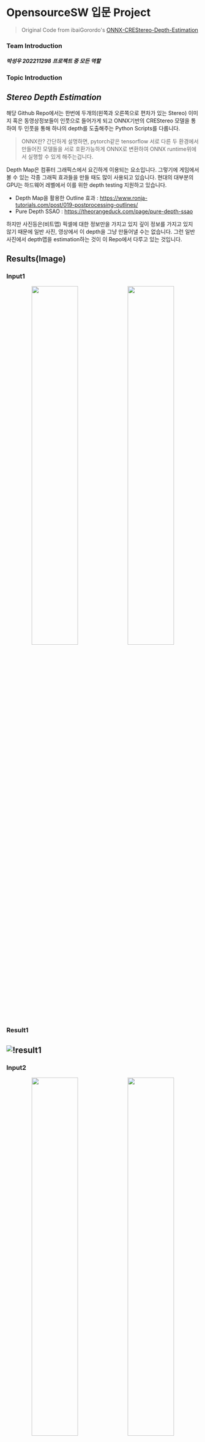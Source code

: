 # OpensourceSW 입문 Project
> Original Code from ibaiGorordo's [ONNX-CREStereo-Depth-Estimation](https://github.com/ibaiGorordo/ONNX-CREStereo-Depth-Estimation)
### Team Introduction
##### 박성우 202211298 프로젝트 중 모든 역할

### Topic Introduction
## *Stereo Depth Estimation*
해당 Github Repo에서는
한번에 두개의(왼쪽과 오른쪽으로 편차가 있는 Stereo) 이미지 혹은 동영상정보들이
인풋으로 들어가게 되고 ONNX기반의 CREStereo 모델을 통하여 두 인풋을 통해 하나의
depth를 도출해주는 Python Scripts를 다룹니다.

> ONNX란? 간단하게 설명하면, pytorch같은 tensorflow 서로 다른 두 환경에서 만들어진 모델들을
> 서로 호환가능하게 ONNX로 변환하여 ONNX runtime위에서 실행할 수 있게 해주는겁니다.

Depth Map은 컴퓨터 그래픽스에서 요긴하게 이용되는 요소입니다.
그렇기에 게임에서 볼 수 있는 각종 그래픽 효과들을 만들 때도 많이 사용되고 있습니다.
현대의 대부분의 GPU는 하드웨어 레벨에서 이를 위한 depth testing 지원하고 있습니다.

* Depth Map을 활용한 Outline 효과 : https://www.ronja-tutorials.com/post/019-postprocessing-outlines/
* Pure Depth SSAO : https://theorangeduck.com/page/pure-depth-ssao

하지만 사진등은(비트맵) 픽셀에 대한 정보만을 가지고 있지 깊이 정보를 가지고 있지 않기 때문에
일반 사진, 영상에서 이 depth을 그냥 만들어낼 수는 없습니다.
그런 일반 사진에서 depth맵을 estimation하는 것이 이 Repo에서 다루고 있는 것입니다.

## Results(Image)
### Input1
<p align="center">
    <img src="./input_files/totoro_left.jpg" width="49%" height="49%"/>
    <img src="./input_files/totoro_right.jpg" width="49%" height="49%"/>
</p>

### Result1
![!result1](./readme_img/totoro_result.png)
---
### Input2
<p align="center">
    <img src="./input_files/eevee_left.jpg" width="49%" height="49%"/>
    <img src="./input_files/eevee_right.jpg" width="49%" height="49%"/>
</p>

### Result2
![!result3](./readme_img/eevee_result.png)
---
## Results(Video)
### Input
사용한 영상 : input_files/video_left.mp4, input_files/video_right.mp4
### Results
<p align="center">
    <img src="./readme_img/vid_giff.gif" width="33%" height="33%"/>
    <img src="./readme_img/vid_giff2.gif" width="33%" height="33%"/>
    <img src="./readme_img/vid_giff3.gif" width="33%" height="33%"/>
</p>

---
## Analysis/Visualization

#### * Stereo Depth Estimation 원리 분석
Stereo 방식으로 Depth를 추정한다. Input으로 두개의 영상이 들어가는데, 살짝 왼쪽에서 찍은 사진, 살짝 오른쪽에서 찍은 사진이 필요하다.
이는 인간이 원근감을 느끼는 방식과 거의 유사함을 알 수 있는데, 왼쪽눈에서 들어오는 정보와 오른쪽 눈에서 들어오는 정보를 규합하여 좌우의 상이 얼마나 변했는지에 따라서 원근감을 느끼게 된다. (먼 곳에 있는 물체는 몸을 움직여도 거의 움직이지 않고 가까이에 있는 물체는 빠르게 움직임을 생각해보자) 이를 인공지능 모델로서 구현해낸 것으로 보인다.

#### * Cross Eye에 적용해보기

유튜브에서 Cross Eye (국내에서는 흔히들 매직아이라고 부르는)로 3D를 체험할 수 있는 영상들을 찾아 볼 수 있었다.
상술했듯, 사람의 눈과 비슷한 방식으로 depth를 측정한다고 생각하여 여러 CrossEye 영상들을 찾아 적용해보았다.
매직아이를 할 때 왼쪽눈은 오른쪽 이미지, 오른쪽 눈은 왼쪽 이미지를 보고 상을 맞추기 때문에 Inference를 할 때
영상의 왼쪽 부분과 오른쪽 부분을 바꿔 입력 받은 경우, 영상 그대로 입력 받은 경우로 나누어서 퀄리티가 달라지는지 테스트 해보았다.

![Cross Eye Experiment](./readme_img/crossEyeTest.png)
left와 right를 바꾼 경우에 Output의 퀄리티가 달라지는 흥미로운 결과를 얻을 수 있었다.
바꾸지 않아도 어느정도 실행이 됨을 알 수 있지만, 바꾼 경우가 육안으로 봐도 더 잘 Estimate함을 알 수 있었다.

#### * 모델별 Output 디테일 비교 그래프

모델들의 디테일과 효율을 따져보기로 했다. (Combined 모델만 사용함)
모델의 iter과 resolution 늘어나면 늘어날수록 그 퀄리티(디테일)가 좋아질 것이라고 기대할 수 있고
그렇기 때문에 iter20, 720x1280 모델로 생성된 Output를 Best Output으로 가정하고
다른 iter, resolution인 모델들의 Output과 비교해보았다.

사용한 데이터는 이것이다. (left 이미지)
![Model Test Data](./input_files/eevee_left.jpg)
![Model Efficiency Test](./readme_img/eevee_model_graph.png)

![Model Test Data2](./input_files/totoro_left.jpg)
![Model Efficiency Test](./readme_img/totoro_model_graph.png)

두 그래프의 평균을 낸 그래프
![Model Efficiency Test](./readme_img/avg_model_graph.png)

원의 크기가 클 수록, 큰 iter라는 의미다.
그래프를 분석해보자면
좌측 아래에 가까울수록, iter20에 720x1280의 디테일에 가까우면서
실행속도가 가장 빠른 model이라고 할 수 있으므로 가장 효율적인 model이라고 할 수 있을 것이다.
그렇기 때문에 사용한 ONNX모델 특히 Combined 모델 중에서 가장 효율적인 모델은 이 그래프만 보고 얘기하자면
480x640 중에서도 iter10이 가장 효율이 좋다고 할 수 있다.

만약 실행속도를 더 챙기고 싶다면, 480x640모델에서 iter2모델, 혹은 240x320모델의 iter5모델을 사용하는 것이 좋을 것이다.

## Installation / Inference
#### (참고) Tested Device
* Macbook M1 Chip, python3.11
* No Nvidia GPU
---
### 1. git clone
```
git clone https://github.com/seongwooPark22/opensw23-SWP.git
cd opensw23-SWP
```
### 2. Install requirements 

> venv나 virtualenv로 가상환경을 먼저 설정하고 하는 것을 추천합니다.

reqirements.txt 내부를 이렇게 바꿔주세요

* 만약 NVIDIA GPU를 사용하는 컴퓨터라면 -> `onnxruntime-gpu` -> 변경X
* 만약 NVIDIA GPU를 사용하지 않는 컴퓨터라면 : `onnxruntime-gpu` -> `onnxruntime`

수정한 후 
```
pip install -r requirements.txt
```

Video Inference 중에서도 video_depth_estimation는 Youtube 영상의 URL을 사용하기때문에
이를 실행하기 위해서는 yt-dlp를 설치해야합니다.
```
pip install yt-dlp
```

### 3. Download Pre-Trained Model
#### ONNX Model

The models were converted from the Pytorch implementation below by [PINTO0309](https://github.com/PINTO0309)

Model : https://github.com/PINTO0309/PINTO_model_zoo/tree/main/284_CREStereo
> The License of the models is Apache-2.0 License: https://github.com/megvii-research/CREStereo/blob/master/LICENSE

위 Model 링크에서 .sh파일 받아 실행하여 생성된 파일을 models폴더로 옮겨 주세요
```
sh [file_you_download]
```
주의
> 윈도우 사용자라면, .sh 파일을 실행하기 위해 git bash를 사용하거나
> Cygwin 등을 사용하는 방법이 있으니 참고해주세요

소스코드 (image_depth_estimation.py, video_depth_estimation.py)의 iter과 .sh 파일의 iter이 동일해야 합니다. (기본 5)
그래서 바로 사용하시려면 iter5인 모델을 다운받으면 좋습니다.
저는 `download_iter05_tensorrt.sh`로 모델을 다운로드 받았습니다.

iter은 2, 5, 10, 20으로만 설정가능하며 숫자가 클수록 퀄리티가 좋아집니다. 소스코드에서 직접 수정하실 수 있습니다.

### 3. Start Inference
#### * Image inference (URL/파일을 인풋으로 작동함)
```
python image_depth_estimation.py
```
해당 파일을 실행하면 어떤 이미지 파일/URL을 사용할지 입력할 수 있습니다.
```
Left Image (URL or file path) : [File path or Image URL]
Right Image (URL or file path) : [FIle path or Image URL]
```

#### * Video Inference1 (Youtube 영상 URL, 파일의 경로를 인풋으로 동작함)
```
python video_depth_estimation_seperate_vid.py
```
실행 시
```
Left Video (URL or file path) : [File path or Video URL]
Right Video (URL or file path) : [File path or Video URL]
```
왼쪽 영상과 오른쪽 영상이 따로 분리되어있는 경우에 사용합니다. 오로지 파일 경로만을 입력하실 수 있습니다.

#### * Video Inference2 (Youtube 영상 URL, 파일의 경로를 인풋으로 동작함)
```
python video_depth_estimation_unified_vid.py
```
실행 시
```
Stereo Video (URL or file path) : [File path or Video URL]
Swap left and right(y/n) : [y/n]
```
좌우 영상이 통합된 경우 사용합니다.
해당 파일을 실행하면 어떤 Youtube 영상을 사용할 지 URL을 입력하거나 가지고 있는 영상 파일의 경로를 입력하실 수 있습니다.
사용가능한 영상의 Format이 정해져 있는데, 아래와 같습니다.
![Available Youtube Video Format](./readme_img/unified_stereovid_format.png)

Swap left and right는 영상의 좌우를 바꿔서 처리할지 물어보는겁니다.
CrossEye 영상을 사용할 때에 y로 하시면 좋습니다(Cross Eye라서 보통 좌우가 반대로 교차되어 있음)

q, esc 키를 누르면 영상 Inference에서 빠져나올 수 있게 만들었습니다만...
프로그램이 CPU로만 돌아간다면 부하가 많이 걸려 키 입력이 제대로 입력이 되지 않는 경우가 자주 생깁니다.
그럴 경우에는 실행중인 터미널이나 생성된 윈도우를 강제종료해주시면 됩니다.

### +Additional Script
```
compare_image.py
```
위의 Depth Estimation과는 전혀 관계없는 편의 스크립트입니다.
해당 스크립트를 실행하면 두 이미지를 인풋으로 얼마나 유사한지를 나타내줍니다.
위에 나타낸 그래프를 만들기위한 데이터를 수집하기위하여 만들었습니다.

0에 가까울 수록 비슷한 것이고 1에 가까울수록 다르다는 것입니다.
예를 들어 같은 이미지를 인풋으로 입력하면 0.0이 출력될겁니다.
## Presentation

